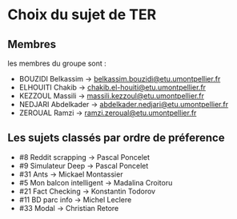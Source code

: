 # Choix du sujet de TER

## Membres

les membres du groupe sont :

- BOUZIDI Belkassim  -> belkassim.bouzidi@etu.umontpellier.fr
- ELHOUITI Chakib    -> chakib.el-houiti@etu.umontpellier.fr
- KEZZOUL Massili    -> massili.kezzoul@etu.umontpellier.fr
- NEDJARI Abdelkader -> abdelkader.nedjari@etu.umontpellier.fr
- ZEROUAL Ramzi      -> ramzi.zeroual@etu.umontpellier.fr

## Les sujets classés par ordre de préference

- #8 Reddit scrapping       -> Pascal Poncelet
- #9 Simulateur Deep        -> Pascal Poncelet
- #31 Ants                  -> Mickael Montassier
- #5 Mon balcon intelligent -> Madalina Croitoru
- #21 Fact Checking         -> Konstantin Todorov
- #11 BD parc info          -> Michel Leclere
- #33 Modal                 -> Christian Retore